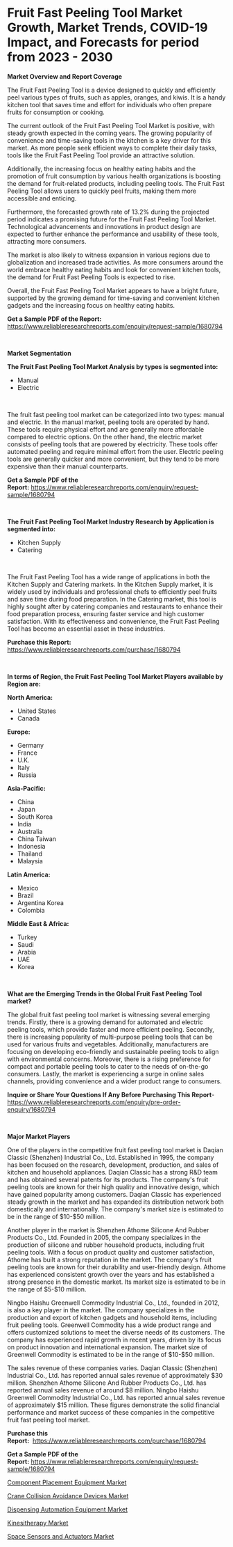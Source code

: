 <p><h1>Fruit Fast Peeling Tool Market Growth, Market Trends, COVID-19 Impact, and Forecasts for period from 2023 - 2030</h1></p><p><strong>Market Overview and Report Coverage</strong></p>
<p><p>The Fruit Fast Peeling Tool is a device designed to quickly and efficiently peel various types of fruits, such as apples, oranges, and kiwis. It is a handy kitchen tool that saves time and effort for individuals who often prepare fruits for consumption or cooking.</p><p>The current outlook of the Fruit Fast Peeling Tool Market is positive, with steady growth expected in the coming years. The growing popularity of convenience and time-saving tools in the kitchen is a key driver for this market. As more people seek efficient ways to complete their daily tasks, tools like the Fruit Fast Peeling Tool provide an attractive solution.</p><p>Additionally, the increasing focus on healthy eating habits and the promotion of fruit consumption by various health organizations is boosting the demand for fruit-related products, including peeling tools. The Fruit Fast Peeling Tool allows users to quickly peel fruits, making them more accessible and enticing.</p><p>Furthermore, the forecasted growth rate of 13.2% during the projected period indicates a promising future for the Fruit Fast Peeling Tool Market. Technological advancements and innovations in product design are expected to further enhance the performance and usability of these tools, attracting more consumers.</p><p>The market is also likely to witness expansion in various regions due to globalization and increased trade activities. As more consumers around the world embrace healthy eating habits and look for convenient kitchen tools, the demand for Fruit Fast Peeling Tools is expected to rise.</p><p>Overall, the Fruit Fast Peeling Tool Market appears to have a bright future, supported by the growing demand for time-saving and convenient kitchen gadgets and the increasing focus on healthy eating habits.</p></p>
<p><strong>Get a Sample PDF of the Report:</strong> <a href="https://www.reliableresearchreports.com/enquiry/request-sample/1680794">https://www.reliableresearchreports.com/enquiry/request-sample/1680794</a></p>
<p>&nbsp;</p>
<p><strong>Market Segmentation</strong></p>
<p><strong>The Fruit Fast Peeling Tool Market Analysis by types is segmented into:</strong></p>
<p><ul><li>Manual</li><li>Electric</li></ul></p>
<p>&nbsp;</p>
<p><p>The fruit fast peeling tool market can be categorized into two types: manual and electric. In the manual market, peeling tools are operated by hand. These tools require physical effort and are generally more affordable compared to electric options. On the other hand, the electric market consists of peeling tools that are powered by electricity. These tools offer automated peeling and require minimal effort from the user. Electric peeling tools are generally quicker and more convenient, but they tend to be more expensive than their manual counterparts.</p></p>
<p><strong>Get a Sample PDF of the Report:</strong>&nbsp;<a href="https://www.reliableresearchreports.com/enquiry/request-sample/1680794">https://www.reliableresearchreports.com/enquiry/request-sample/1680794</a></p>
<p>&nbsp;</p>
<p><strong>The Fruit Fast Peeling Tool Market Industry Research by Application is segmented into:</strong></p>
<p><ul><li>Kitchen Supply</li><li>Catering</li></ul></p>
<p>&nbsp;</p>
<p><p>The Fruit Fast Peeling Tool has a wide range of applications in both the Kitchen Supply and Catering markets. In the Kitchen Supply market, it is widely used by individuals and professional chefs to efficiently peel fruits and save time during food preparation. In the Catering market, this tool is highly sought after by catering companies and restaurants to enhance their food preparation process, ensuring faster service and high customer satisfaction. With its effectiveness and convenience, the Fruit Fast Peeling Tool has become an essential asset in these industries.</p></p>
<p><strong>Purchase this Report:</strong>&nbsp; <a href="https://www.reliableresearchreports.com/purchase/1680794">https://www.reliableresearchreports.com/purchase/1680794</a></p>
<p>&nbsp;</p>
<p><strong>In terms of Region, the Fruit Fast Peeling Tool Market Players available by Region are:</strong></p>
<p>
    <p> <strong> North America: </strong>
        <ul>
            <li>United States</li>
            <li>Canada</li>
        </ul>
        </p> 
    <p> <strong> Europe: </strong>
        <ul>
            <li>Germany</li>
            <li>France</li>
            <li>U.K.</li>
            <li>Italy</li>
            <li>Russia</li>
        </ul>
        </p> 
    <p> <strong> Asia-Pacific: </strong>
        <ul>
            <li>China</li>
            <li>Japan</li>
            <li>South Korea</li>
            <li>India</li>
            <li>Australia</li>
            <li>China Taiwan</li>
            <li>Indonesia</li>
            <li>Thailand</li>
            <li>Malaysia</li>
        </ul>
        </p> 
    <p> <strong> Latin America: </strong>
        <ul>
            <li>Mexico</li>
            <li>Brazil</li>
            <li>Argentina Korea</li>
            <li>Colombia</li>
        </ul>
        </p> 
    <p> <strong> Middle East & Africa: </strong>
        <ul>
            <li>Turkey</li>
            <li>Saudi</li>
            <li>Arabia</li>
            <li>UAE</li>
            <li>Korea</li>
        </ul>
    </p>
    </p>
<p>&nbsp;</p>
<p><strong>What are the Emerging Trends in the Global Fruit Fast Peeling Tool market?</strong></p>
<p><p>The global fruit fast peeling tool market is witnessing several emerging trends. Firstly, there is a growing demand for automated and electric peeling tools, which provide faster and more efficient peeling. Secondly, there is increasing popularity of multi-purpose peeling tools that can be used for various fruits and vegetables. Additionally, manufacturers are focusing on developing eco-friendly and sustainable peeling tools to align with environmental concerns. Moreover, there is a rising preference for compact and portable peeling tools to cater to the needs of on-the-go consumers. Lastly, the market is experiencing a surge in online sales channels, providing convenience and a wider product range to consumers.</p></p>
<p><strong>Inquire or Share Your Questions If Any Before Purchasing This Report</strong>- <a href="https://www.reliableresearchreports.com/enquiry/pre-order-enquiry/1680794">https://www.reliableresearchreports.com/enquiry/pre-order-enquiry/1680794</a></p>
<p>&nbsp;</p>
<p><strong>Major Market Players</strong></p>
<p><p>One of the players in the competitive fruit fast peeling tool market is Daqian Classic (Shenzhen) Industrial Co., Ltd. Established in 1995, the company has been focused on the research, development, production, and sales of kitchen and household appliances. Daqian Classic has a strong R&D team and has obtained several patents for its products. The company's fruit peeling tools are known for their high quality and innovative design, which have gained popularity among customers. Daqian Classic has experienced steady growth in the market and has expanded its distribution network both domestically and internationally. The company's market size is estimated to be in the range of $10-$50 million.</p><p>Another player in the market is Shenzhen Athome Silicone And Rubber Products Co., Ltd. Founded in 2005, the company specializes in the production of silicone and rubber household products, including fruit peeling tools. With a focus on product quality and customer satisfaction, Athome has built a strong reputation in the market. The company's fruit peeling tools are known for their durability and user-friendly design. Athome has experienced consistent growth over the years and has established a strong presence in the domestic market. Its market size is estimated to be in the range of $5-$10 million.</p><p>Ningbo Haishu Greenwell Commodity Industrial Co., Ltd., founded in 2012, is also a key player in the market. The company specializes in the production and export of kitchen gadgets and household items, including fruit peeling tools. Greenwell Commodity has a wide product range and offers customized solutions to meet the diverse needs of its customers. The company has experienced rapid growth in recent years, driven by its focus on product innovation and international expansion. The market size of Greenwell Commodity is estimated to be in the range of $10-$50 million.</p><p>The sales revenue of these companies varies. Daqian Classic (Shenzhen) Industrial Co., Ltd. has reported annual sales revenue of approximately $30 million. Shenzhen Athome Silicone And Rubber Products Co., Ltd. has reported annual sales revenue of around $8 million. Ningbo Haishu Greenwell Commodity Industrial Co., Ltd. has reported annual sales revenue of approximately $15 million. These figures demonstrate the solid financial performance and market success of these companies in the competitive fruit fast peeling tool market.</p></p>
<p><strong>Purchase this Report:</strong>&nbsp;&nbsp;<a href="https://www.reliableresearchreports.com/purchase/1680794">https://www.reliableresearchreports.com/purchase/1680794</a></p>
<p></p>
<p><strong>Get a Sample PDF of the Report:</strong>&nbsp;<a href="https://www.reliableresearchreports.com/enquiry/request-sample/1680794">https://www.reliableresearchreports.com/enquiry/request-sample/1680794</a></p>
<p><p><a href="https://www.linkedin.com/pulse/component-placement-equipment-market-size-share-amp-trends-srrgc/">Component Placement Equipment Market</a></p><p><a href="https://www.linkedin.com/pulse/decoding-crane-collision-avoidance-devices-market-deep-adrhc/">Crane Collision Avoidance Devices Market</a></p><p><a href="https://www.linkedin.com/pulse/dispensing-automation-equipment-market-size-share-global-vtnsc/">Dispensing Automation Equipment Market</a></p><p><a href="https://medium.com/@christianhunter987/kinesitherapy-market-size-cagr-trends-2024-2030-90f3a102aa82">Kinesitherapy Market</a></p><p><a href="https://medium.com/@devidwarnerrp23/space-sensors-and-actuators-market-size-growth-forecast-2023-2030-eaf2c599964f">Space Sensors and Actuators Market</a></p></p>